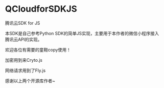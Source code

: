 # QCloudforSDKJS
腾讯云SDK for JS

本SDK是自己参考Python SDK的简单JS实现，主要用于本作者的微信小程序接入腾讯云API的实现。

欢迎各位有需要的童鞋copy使用！

加密用到来Cryto.js

网络请求用到了Fly.js

感谢以上两个开源库作者~
